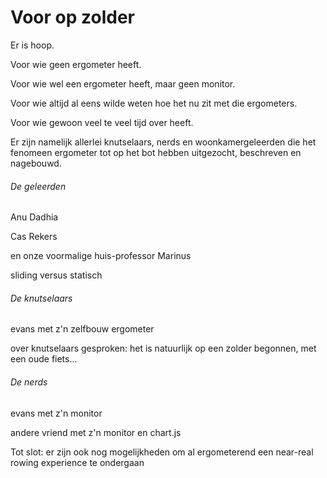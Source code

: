 # Voor op zolder

Er is hoop. 

Voor wie geen ergometer heeft.

Voor wie wel een ergometer heeft, maar geen monitor.

Voor wie altijd al eens wilde weten hoe het nu zit met die ergometers.

Voor wie gewoon veel te veel tijd over heeft.


Er zijn namelijk allerlei knutselaars, nerds en woonkamergeleerden die het fenomeen ergometer tot op het bot hebben uitgezocht, beschreven en nagebouwd.

###### De geleerden

Anu Dadhia

Cas Rekers

en onze voormalige huis-professor Marinus

sliding versus statisch

###### De knutselaars

evans met z'n zelfbouw ergometer

over knutselaars gesproken: het is natuurlijk op een zolder begonnen, met een oude fiets...

###### De nerds

evans met z'n monitor

andere vriend met z'n monitor en chart.js





Tot slot: er zijn ook nog mogelijkheden om al ergometerend een near-real rowing experience te ondergaan